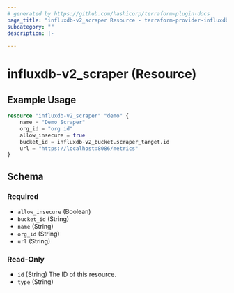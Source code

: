 ```yaml
---
# generated by https://github.com/hashicorp/terraform-plugin-docs
page_title: "influxdb-v2_scraper Resource - terraform-provider-influxdb-v2"
subcategory: ""
description: |-
  
---
```


# influxdb-v2_scraper (Resource)



## Example Usage

```terraform
resource "influxdb-v2_scraper" "demo" {
    name = "Demo Scraper" 
    org_id = "org id"
    allow_insecure = true
	bucket_id = influxdb-v2_bucket.scraper_target.id
	url = "https://localhost:8086/metrics"
}
```

<!-- schema generated by tfplugindocs -->
## Schema

### Required

- `allow_insecure` (Boolean)
- `bucket_id` (String)
- `name` (String)
- `org_id` (String)
- `url` (String)

### Read-Only

- `id` (String) The ID of this resource.
- `type` (String)
